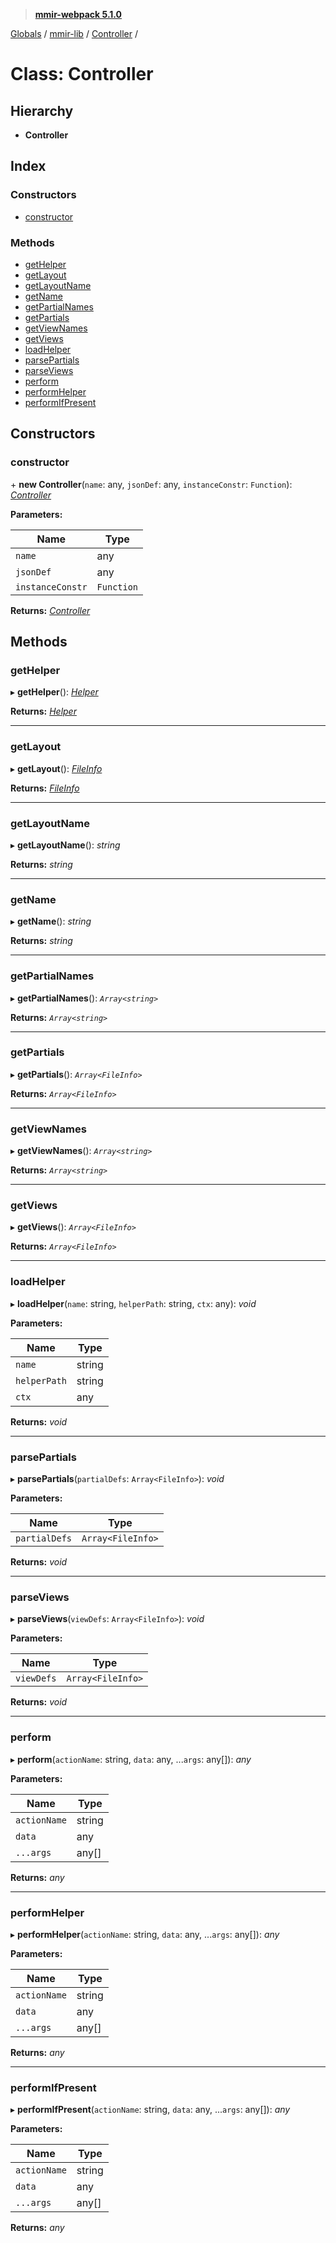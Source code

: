 > **[mmir-webpack 5.1.0](../README.md)**

[Globals](../README.md) / [mmir-lib](../modules/mmir_lib.md) / [Controller](mmir_lib.controller.md) /

# Class: Controller

## Hierarchy

* **Controller**

## Index

### Constructors

* [constructor](mmir_lib.controller.md#constructor)

### Methods

* [getHelper](mmir_lib.controller.md#gethelper)
* [getLayout](mmir_lib.controller.md#getlayout)
* [getLayoutName](mmir_lib.controller.md#getlayoutname)
* [getName](mmir_lib.controller.md#getname)
* [getPartialNames](mmir_lib.controller.md#getpartialnames)
* [getPartials](mmir_lib.controller.md#getpartials)
* [getViewNames](mmir_lib.controller.md#getviewnames)
* [getViews](mmir_lib.controller.md#getviews)
* [loadHelper](mmir_lib.controller.md#loadhelper)
* [parsePartials](mmir_lib.controller.md#parsepartials)
* [parseViews](mmir_lib.controller.md#parseviews)
* [perform](mmir_lib.controller.md#perform)
* [performHelper](mmir_lib.controller.md#performhelper)
* [performIfPresent](mmir_lib.controller.md#performifpresent)

## Constructors

###  constructor

\+ **new Controller**(`name`: any, `jsonDef`: any, `instanceConstr`: `Function`): *[Controller](mmir_lib.controller.md)*

**Parameters:**

Name | Type |
------ | ------ |
`name` | any |
`jsonDef` | any |
`instanceConstr` | `Function` |

**Returns:** *[Controller](mmir_lib.controller.md)*

## Methods

###  getHelper

▸ **getHelper**(): *[Helper](mmir_lib.helper.md)*

**Returns:** *[Helper](mmir_lib.helper.md)*

___

###  getLayout

▸ **getLayout**(): *[FileInfo](../modules/mmir_lib.md#fileinfo)*

**Returns:** *[FileInfo](../modules/mmir_lib.md#fileinfo)*

___

###  getLayoutName

▸ **getLayoutName**(): *string*

**Returns:** *string*

___

###  getName

▸ **getName**(): *string*

**Returns:** *string*

___

###  getPartialNames

▸ **getPartialNames**(): *`Array<string>`*

**Returns:** *`Array<string>`*

___

###  getPartials

▸ **getPartials**(): *`Array<FileInfo>`*

**Returns:** *`Array<FileInfo>`*

___

###  getViewNames

▸ **getViewNames**(): *`Array<string>`*

**Returns:** *`Array<string>`*

___

###  getViews

▸ **getViews**(): *`Array<FileInfo>`*

**Returns:** *`Array<FileInfo>`*

___

###  loadHelper

▸ **loadHelper**(`name`: string, `helperPath`: string, `ctx`: any): *void*

**Parameters:**

Name | Type |
------ | ------ |
`name` | string |
`helperPath` | string |
`ctx` | any |

**Returns:** *void*

___

###  parsePartials

▸ **parsePartials**(`partialDefs`: `Array<FileInfo>`): *void*

**Parameters:**

Name | Type |
------ | ------ |
`partialDefs` | `Array<FileInfo>` |

**Returns:** *void*

___

###  parseViews

▸ **parseViews**(`viewDefs`: `Array<FileInfo>`): *void*

**Parameters:**

Name | Type |
------ | ------ |
`viewDefs` | `Array<FileInfo>` |

**Returns:** *void*

___

###  perform

▸ **perform**(`actionName`: string, `data`: any, ...`args`: any[]): *any*

**Parameters:**

Name | Type |
------ | ------ |
`actionName` | string |
`data` | any |
`...args` | any[] |

**Returns:** *any*

___

###  performHelper

▸ **performHelper**(`actionName`: string, `data`: any, ...`args`: any[]): *any*

**Parameters:**

Name | Type |
------ | ------ |
`actionName` | string |
`data` | any |
`...args` | any[] |

**Returns:** *any*

___

###  performIfPresent

▸ **performIfPresent**(`actionName`: string, `data`: any, ...`args`: any[]): *any*

**Parameters:**

Name | Type |
------ | ------ |
`actionName` | string |
`data` | any |
`...args` | any[] |

**Returns:** *any*